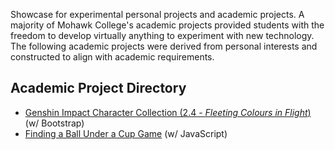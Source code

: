 Showcase for experimental personal projects and academic projects.
A majority of Mohawk College's academic projects provided students with the freedom to develop virtually anything to experiment with new technology. The following academic projects were derived from personal interests and constructed to align with academic requirements.

## Academic Project Directory
- <a href="https://kkanyu.github.io/showcase/bs_genshin/index.html">Genshin Impact Character Collection (2.4 - _Fleeting Colours in Flight_)</a> (w/ Bootstrap) 
- <a href="https://kkanyu.github.io/showcase/js_ballSearch/index.html">Finding a Ball Under a Cup Game</a> (w/ JavaScript)
